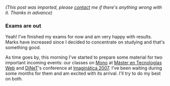 *(This post was imported, please [contact](#/contact) me if there's anything wrong with it. Thanks in advance)*

<div class="entry-body">
<h3>Exams are out</h3>
<p>
	Yeah! I've finished my exams for now and am very happy with results. Marks have increased since I decided to concentrate on studying and that's something good.
</p>
<p>
	As time goes by, this morning I've started to prepare some material for two important incoming events: our classes on <a href="http://www.mono-project.com/Main_Page">Mono</a> at <a href="http://www.master.grupolouise.com/default.aspx">M&aacute;ster en Tecnolog&iacute;as Web</a> and <a href="http://www.cs.us.es/DiNeT/">DiNeT</a>'s conference at <a href="http://imaginatica.eii.us.es/2007/">Imagin&aacute;tica 2007</a>. I've been waiting during some months for them and am excited with its arrival. I'll try to do my best on both.
</p>
</div>
